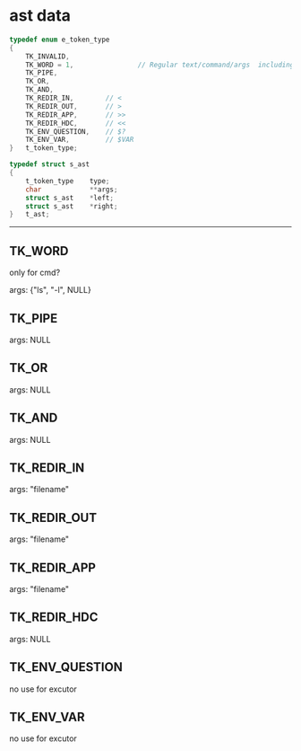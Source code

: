 # ast data
```c
typedef enum e_token_type
{
	TK_INVALID,
	TK_WORD = 1,				// Regular text/command/args  including quotes
	TK_PIPE,
	TK_OR,
	TK_AND,
	TK_REDIR_IN,		// <
	TK_REDIR_OUT,		// >
	TK_REDIR_APP,		// >>
	TK_REDIR_HDC,		// <<
	TK_ENV_QUESTION,	// $?
	TK_ENV_VAR,			// $VAR
}   t_token_type;

typedef struct s_ast
{
	t_token_type	type;
	char			**args;
	struct s_ast	*left;
	struct s_ast	*right;
}   t_ast;
```
---
## TK_WORD
only for cmd?

args: {"ls", "-l", NULL}

## TK_PIPE

args: NULL

## TK_OR

args: NULL

## TK_AND

args: NULL

## TK_REDIR_IN

args: "filename"

## TK_REDIR_OUT

args: "filename"

## TK_REDIR_APP

args: "filename"

## TK_REDIR_HDC

args: NULL

## TK_ENV_QUESTION

no use for excutor

## TK_ENV_VAR

no use for excutor
